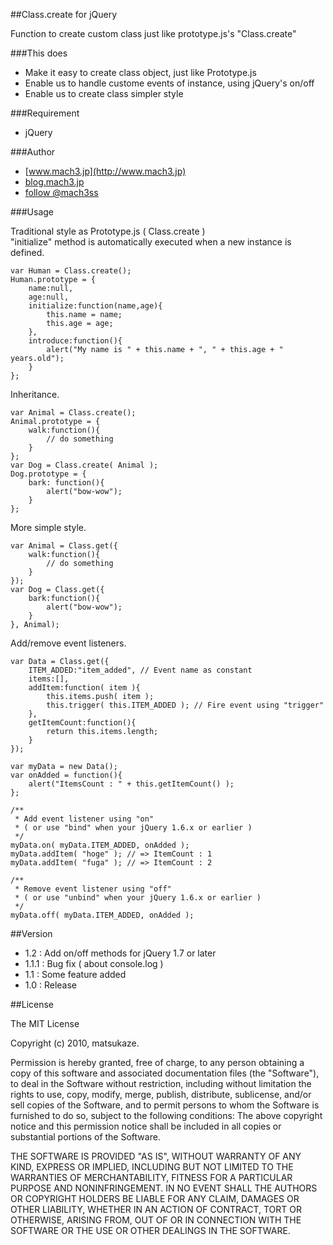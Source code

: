 ﻿##Class.create for jQuery

Function to create custom class just like prototype.js's "Class.create"

###This does

- Make it easy to create class object, just like Prototype.js
- Enable us to handle custome events of instance, using jQuery's on/off
- Enable us to create class simpler style

###Requirement

- jQuery

###Author

- [www.mach3.jp](http://www.mach3.jp)
- [blog.mach3.jp](http://blog.mach3.jp)
- [follow @mach3ss](http://www.twitter.com/mach3ss)

###Usage

Traditional style as Prototype.js ( Class.create )  
"initialize" method is automatically executed when a new instance is defined.

	var Human = Class.create();
	Human.prototype = {
		name:null,
		age:null,
		initialize:function(name,age){
			this.name = name;
			this.age = age;
		},
		introduce:function(){
			alert("My name is " + this.name + ", " + this.age + " years.old");
		}
	};

Inheritance.

	var Animal = Class.create();
	Animal.prototype = {
		walk:function(){
			// do something
		}
	};
	var Dog = Class.create( Animal );
	Dog.prototype = {
		bark: function(){
			alert("bow-wow");
		}
	};

More simple style.

	var Animal = Class.get({
		walk:function(){
			// do something
		}
	});
	var Dog = Class.get({
		bark:function(){
			alert("bow-wow");
		}
	}, Animal);

Add/remove event listeners.

	var Data = Class.get({
		ITEM_ADDED:"item_added", // Event name as constant
		items:[],
		addItem:function( item ){
			this.items.push( item );
			this.trigger( this.ITEM_ADDED ); // Fire event using "trigger"
		},
		getItemCount:function(){
			return this.items.length;
		}
	});

	var myData = new Data();
	var onAdded = function(){
		alert("ItemsCount : " + this.getItemCount() );
	};

	/**
	 * Add event listener using "on"
	 * ( or use "bind" when your jQuery 1.6.x or earlier )
	 */
	myData.on( myData.ITEM_ADDED, onAdded );
	myData.addItem( "hoge" ); // => ItemCount : 1
	myData.addItem( "fuga" ); // => ItemCount : 2 

	/**
	 * Remove event listener using "off"
	 * ( or use "unbind" when your jQuery 1.6.x or earlier )
	 */
	myData.off( myData.ITEM_ADDED, onAdded );


##Version

- 1.2   : Add on/off methods for jQuery 1.7 or later
- 1.1.1 : Bug fix ( about console.log )
- 1.1   : Some feature added
- 1.0   : Release


##License

The MIT License

Copyright (c) 2010, matsukaze.

Permission is hereby granted, free of charge, to any person obtaining a copy of this software and associated documentation files (the "Software"), to deal in the Software without restriction, including without limitation the rights to use, copy, modify, merge, publish, distribute, sublicense, and/or sell copies of the Software, and to permit persons to whom the Software is furnished to do so, subject to the following conditions:  The above copyright notice and this permission notice shall be included in all copies or substantial portions of the Software.

THE SOFTWARE IS PROVIDED "AS IS", WITHOUT WARRANTY OF ANY KIND, EXPRESS OR IMPLIED, INCLUDING BUT NOT LIMITED TO THE WARRANTIES OF MERCHANTABILITY, FITNESS FOR A PARTICULAR PURPOSE AND NONINFRINGEMENT. IN NO EVENT SHALL THE AUTHORS OR COPYRIGHT HOLDERS BE LIABLE FOR ANY CLAIM, DAMAGES OR OTHER LIABILITY, WHETHER IN AN ACTION OF CONTRACT, TORT OR OTHERWISE, ARISING FROM, OUT OF OR IN CONNECTION WITH THE SOFTWARE OR THE USE OR OTHER DEALINGS IN THE SOFTWARE.
